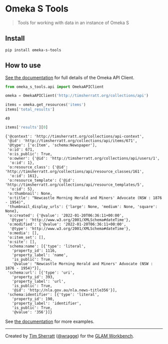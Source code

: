 # Omeka S Tools
> Tools for working with data in an instance of Omeka S


## Install

`pip install omeka-s-tools`

## How to use

[See the documentation](https://wragge.github.io/omeka_s_tools/api.html) for full details of the Omeka API Client.

```python
from omeka_s_tools.api import OmekaAPIClient

omeka = OmekaAPIClient('http://timsherratt.org/collections/api')
```

```python
items = omeka.get_resources('items')
items['total_results']
```




    49



```python
items['results'][0]
```




    {'@context': 'http://timsherratt.org/collections/api-context',
     '@id': 'http://timsherratt.org/collections/api/items/671',
     '@type': ['o:Item', 'schema:Newspaper'],
     'o:id': 671,
     'o:is_public': True,
     'o:owner': {'@id': 'http://timsherratt.org/collections/api/users/1',
      'o:id': 1},
     'o:resource_class': {'@id': 'http://timsherratt.org/collections/api/resource_classes/161',
      'o:id': 161},
     'o:resource_template': {'@id': 'http://timsherratt.org/collections/api/resource_templates/5',
      'o:id': 5},
     'o:thumbnail': None,
     'o:title': "Newcastle Morning Herald and Miners' Advocate (NSW : 1876 - 1954)",
     'thumbnail_display_urls': {'large': None, 'medium': None, 'square': None},
     'o:created': {'@value': '2022-01-20T06:36:11+00:00',
      '@type': 'http://www.w3.org/2001/XMLSchema#dateTime'},
     'o:modified': {'@value': '2022-01-20T06:36:11+00:00',
      '@type': 'http://www.w3.org/2001/XMLSchema#dateTime'},
     'o:media': [],
     'o:item_set': [],
     'o:site': [],
     'schema:name': [{'type': 'literal',
       'property_id': 1116,
       'property_label': 'name',
       'is_public': True,
       '@value': "Newcastle Morning Herald and Miners' Advocate (NSW : 1876 - 1954)"}],
     'schema:url': [{'type': 'uri',
       'property_id': 393,
       'property_label': 'url',
       'is_public': True,
       '@id': 'http://nla.gov.au/nla.news-title356'}],
     'schema:identifier': [{'type': 'literal',
       'property_id': 190,
       'property_label': 'identifier',
       'is_public': True,
       '@value': '356'}]}



See [the documentation](https://wragge.github.io/omeka_s_tools/api.html) for more examples.

----
Created by [Tim Sherratt](https://timsherratt.org) ([@wragge](https://twitter.com/wragge)) for the [GLAM Workbench](https://glam-workbench.net/).
